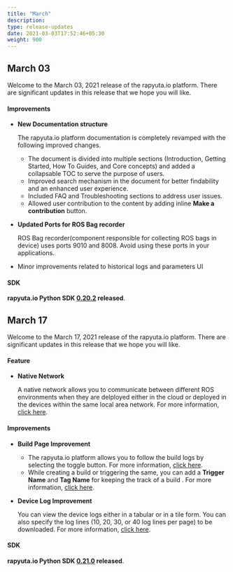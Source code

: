 ```yaml
---
title: "March"
description:
type: release-updates
date: 2021-03-03T17:52:46+05:30
weight: 900
---
```



## March 03
Welcome to the March 03, 2021 release of the rapyuta.io platform. There
are significant updates in this release that we hope you will like.


#### Improvements
* **New Documentation structure**

     The rapyuta.io platform documentation is completely revamped with the following improved changes.

     * The document is divided into multiple sections (Introduction, Getting Started, How To Guides, and Core concepts) and added a collapsable TOC to serve the purpose of  users.
     * Improved search mechanism in the document for better findability and an enhanced user experience.
     * Included FAQ and Troubleshooting sections to address user issues.
     * Allowed user contribution to the content by adding inline **Make a contribution** button.

* **Updated Ports for ROS Bag recorder** 

    ROS Bag recorder(component responsible for collecting ROS bags in device) uses ports 9010 and 8008. Avoid using these ports in your applications.

* Minor improvements related to historical logs and parameters UI


#### SDK

**rapyuta.io Python SDK [0.20.2](/3_how-tos/35_tooling_and_debugging/rapyuta-io-python-sdk/#installation) released**.


## March 17
Welcome to the March 17, 2021 release of the rapyuta.io platform. There
are significant updates in this release that we hope you will like.


#### Feature
* **Native Network**

    A native network allows you to communicate between different ROS environments when they are delployed either in the cloud or deployed in the devices within the same local area network. For more information, [click here](/5_deep-dives/53_networking-and-communication/535_ros-network-native/).


#### Improvements
* **Build Page Improvement**

    * The rapyuta.io platform allows you to follow the build logs by selecting the toggle button. For more information, [click here](/3_how-tos/35_tooling_and_debugging/debugging-logs/#device-logs).
    * While creating a build or triggering the same, you can add a **Trigger Name** and **Tag Name** for keeping the track of a build . For more information, [click here](/3_how-tos/33_software-development/331_create-builds/#creating-build-by-docker-recipe).

* **Device Log Improvement** 

    You can view the device logs either in a tabular or in a tile form. You can also specify the log lines (10, 20, 30, or 40 log lines per page) to be downloaded. For more information, [click here](/3_how-tos/35_tooling_and_debugging/file-management-devices/).


#### SDK

**rapyuta.io Python SDK [0.21.0](/3_how-tos/35_tooling_and_debugging/rapyuta-io-python-sdk/#installation) released**.


